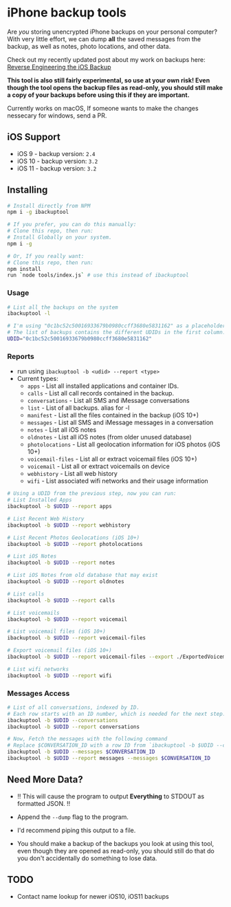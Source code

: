 # iPhone backup tools
Are _you_ storing unencrypted iPhone backups on your personal computer? With very little effort, we can dump **all** the saved messages from the backup, as well as notes, photo locations, and other data. 

Check out my recently updated post about my work on backups here: [Reverse Engineering the iOS Backup](/2017/3/16/reverse-engineering-the-ios-backup)

**This tool is also still fairly experimental, so use at your own risk! Even though the tool opens the backup files as read-only, you should still make a copy of your backups before using this if they are important.**

Currently works on macOS, If someone wants to make the changes nessecary for windows, send a PR.

## iOS Support
- iOS 9 - backup version: `2.4`
- iOS 10 - backup version: `3.2`
- iOS 11 - backup version: `3.2`

## Installing

```bash
# Install directly from NPM
npm i -g ibackuptool

# If you prefer, you can do this manually:
# Clone this repo, then run:
# Install Globally on your system.
npm i -g 

# Or, If you really want:
# Clone this repo, then run: 
npm install
run `node tools/index.js` # use this instead of ibackuptool
```

### Usage
```bash
# List all the backups on the system
ibackuptool -l 

# I'm using "0c1bc52c50016933679b0980ccff3680e5831162" as a placeholder.
# The list of backups contains the different UDIDs in the first column.
UDID="0c1bc52c50016933679b0980ccff3680e5831162"
```

### Reports
- run using `ibackuptool -b <udid> --report <type>`
- Current types:
    - `apps` - List all installed applications and container IDs.
    - `calls` - List all call records contained in the backup.
    - `conversations` - List all SMS and iMessage conversations
    - `list` - List of all backups. alias for -l
    - `manifest` - List all the files contained in the backup (iOS 10+)
    - `messages` - List all SMS and iMessage messages in a conversation
    - `notes` - List all iOS notes
    - `oldnotes` - List all iOS notes (from older unused database)
    - `photolocations` - List all geolocation information for iOS photos (iOS 10+)
    - `voicemail-files` - List all or extract voicemail files (iOS 10+)
    - `voicemail` - List all or extract voicemails on device
    - `webhistory` - List all web history
    - `wifi` - List associated wifi networks and their usage information

```bash
# Using a UDID from the previous step, now you can run:
# List Installed Apps
ibackuptool -b $UDID --report apps

# List Recent Web History
ibackuptool -b $UDID --report webhistory

# List Recent Photos Geolocations (iOS 10+)
ibackuptool -b $UDID --report photolocations

# List iOS Notes
ibackuptool -b $UDID --report notes

# List iOS Notes from old database that may exist
ibackuptool -b $UDID --report oldnotes

# List calls
ibackuptool -b $UDID --report calls

# List voicemails 
ibackuptool -b $UDID --report voicemail

# List voicemail files (iOS 10+)
ibackuptool -b $UDID --report voicemail-files

# Export voicemail files (iOS 10+)
ibackuptool -b $UDID --report voicemail-files --export ./ExportedVoicemails

# List wifi networks 
ibackuptool -b $UDID --report wifi
```

### Messages Access

```bash
# List of all conversations, indexed by ID.
# Each row starts with an ID number, which is needed for the next step.
ibackuptool -b $UDID --conversations
ibackuptool -b $UDID --report conversations

# Now, Fetch the messages with the following command
# Replace $CONVERSATION_ID with a row ID from `ibackuptool -b $UDID --conversations`
ibackuptool -b $UDID --messages $CONVERSATION_ID
ibackuptool -b $UDID --report messages --messages $CONVERSATION_ID
```

## Need More Data?
- !! This will cause the program to output **Everything** to STDOUT as formatted JSON. !!
- Append the `--dump` flag to the program.
- I'd recommend piping this output to a file.

- You should make a backup of the backups you look at using this tool, even though they are opened as read-only, you should still do that do you don't accidentally do something to lose data.

## TODO
- Contact name lookup for newer iOS10, iOS11 backups
